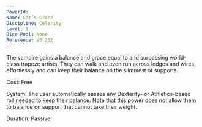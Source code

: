 ```yaml
---
PowerId: 
Name: Cat’s Grace
Discipline: Celerity
Level: 1
Dice Pool: None
Reference: V5 252
---
```

The vampire gains a balance and grace equal to and surpassing world-class trapeze artists. They can walk and even run across ledges and wires effortlessly and can keep their balance on the slimmest of supports.   

Cost: Free   

System: The user automatically passes any Dexterity- or Athletics-based roll needed to keep their balance. Note that this power does not allow them to balance on support that cannot take their weight.   

Duration: Passive